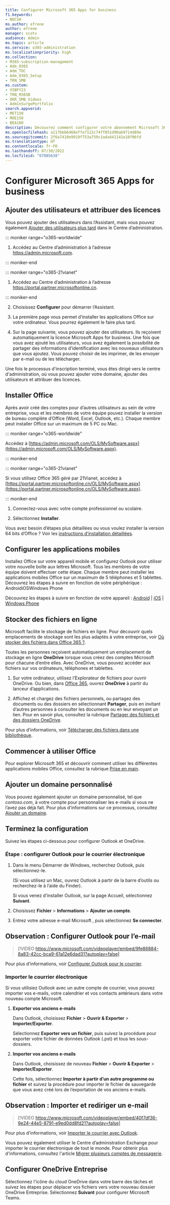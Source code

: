```yaml
---
title: Configurer Microsoft 365 Apps for business
f1.keywords:
- NOCSH
ms.author: efrene
author: efrene
manager: scotv
audience: Admin
ms.topic: article
ms.service: o365-administration
ms.localizationpriority: high
ms.collection:
- M365-subscription-management
- Adm_O365
- Adm_TOC
- Adm_O365_Setup
- TRN_SMB
ms.custom:
- VSBFY23
- TRN_M365B
- OKR_SMB_Videos
- AdminSurgePortfolio
search.appverid:
- MET150
- MOE150
- BEA160
description: Découvrez comment configurer votre abonnement Microsoft 365 Apps for business.
ms.openlocfilehash: a117bbb6468effe7122c74ff051d90ab9714d89e
ms.sourcegitcommit: 2f6a7410e9919f753a759c1ada441141e18f06fd
ms.translationtype: HT
ms.contentlocale: fr-FR
ms.lasthandoff: 07/30/2022
ms.locfileid: "67085638"
---
```

# <a name="set-up-microsoft-365-apps-for-business"></a>Configurer Microsoft 365 Apps for business

## <a name="add-users-and-assign-licenses"></a>Ajouter des utilisateurs et attribuer des licences

Vous pouvez ajouter des utilisateurs dans l’Assistant, mais vous pouvez également [Ajouter des utilisateurs plus tard](../add-users/add-users.md) dans le Centre d’administration.

 ::: moniker range="o365-worldwide"

1. Accédez au Centre d’administration à l’adresse <a href="https://go.microsoft.com/fwlink/p/?linkid=2024339" target="_blank">https://admin.microsoft.com</a>.

::: moniker-end

::: moniker range="o365-21vianet"

1. Accédez au Centre d’administration à l’adresse <a href="https://go.microsoft.com/fwlink/p/?linkid=850627" target="_blank">https://portal.partner.microsoftonline.cn</a>.

::: moniker-end 

2. Choisissez **Configurer** pour démarrer l’Assistant.

3. La première page vous permet d’installer les applications Office sur votre ordinateur. Vous pourrez également le faire plus tard.

3. Sur la page suivante, vous pouvez ajouter des utilisateurs. Ils reçoivent automatiquement la licence Microsoft Apps for business. Une fois que vous avez ajouté les utilisateurs, vous avez également la possibilité de partager des informations d’identification avec les nouveaux utilisateurs que vous ajoutez. Vous pouvez choisir de les imprimer, de les envoyer par e-mail ou de les télécharger.

 Une fois le processus d'inscription terminé, vous êtes dirigé vers le centre d'administration, où vous pouvez ajouter votre domaine, ajouter des utilisateurs et attribuer des licences. 

## <a name="install-office"></a>Installer Office

Après avoir créé des comptes pour d’autres utilisateurs au sein de votre entreprise, vous et les membres de votre équipe pouvez installer la version de bureau complète d’Office (Word, Excel, Outlook, etc.). Chaque membre peut installer Office sur un maximum de 5 PC ou Mac.
  
::: moniker range="o365-worldwide"

Accédez à [https://admin.microsoft.com/OLS/MySoftware.aspx](https://admin.microsoft.com/OLS/MySoftware.aspx).

::: moniker-end

::: moniker range="o365-21vianet"

Si vous utilisez Office 365 géré par 21Vianet, accédez à [https://portal.partner.microsoftonline.cn/OLS/MySoftware.aspx](https://portal.partner.microsoftonline.cn/OLS/MySoftware.aspx).

::: moniker-end

1. Connectez-vous avec votre compte professionnel ou scolaire.

2. Sélectionnez **Installer**.

Vous avez besoin d’étapes plus détaillées ou vous voulez installer la version 64 bits d’Office ? Voir les [instructions d’installation détaillées](https://support.microsoft.com/office/4414eaaf-0478-48be-9c42-23adc4716658#BKMK_InstallSteps).
  
## <a name="set-up-mobile"></a>Configurer les applications mobiles

Installez Office sur votre appareil mobile et configurez Outlook pour utiliser votre nouvelle boîte aux lettres Microsoft. Tous les membres de votre équipe doivent effectuer cette étape. Chaque membre peut installer les applications mobiles Office sur un maximum de 5 téléphones et 5 tablettes. Découvrez les étapes à suivre en fonction de votre périphérique : AndroidiOSWindows Phone
  
Découvrez les étapes à suivre en fonction de votre appareil : [Android](https://support.microsoft.com/office/6ef2ebf2-fc2d-474a-be4a-5a801365c87f) | [iOS](https://support.microsoft.com/office/0402b37e-49c4-4419-a030-f34c2013041f) | [Windows Phone](https://support.microsoft.com/office/9bccc8b8-a321-4d0d-a45e-6e06a3438e43)
  
## <a name="store-files-online"></a>Stocker des fichiers en ligne

Microsoft facilite le stockage de fichiers en ligne. Pour découvrir quels emplacements de stockage sont les plus adaptés à votre entreprise, voir [Où stocker des fichiers dans Office 365 ?](https://support.microsoft.com/office/d18d21a0-1f9f-4f6c-ac45-d52afa0a4a2e).
  
Toutes les personnes reçoivent automatiquement un emplacement de stockage en ligne **OneDrive** lorsque vous créez des comptes Microsoft pour chacune d’entre elles. Avec OneDrive, vous pouvez accéder aux fichiers sur vos ordinateurs, téléphones et tablettes.  
  
1. Sur votre ordinateur, utilisez l’Explorateur de fichiers pour ouvrir OneDrive. Ou bien, dans [Office 365](https://www.office.com), ouvrez **OneDrive** à partir du lanceur d’applications.

2. Affichez et chargez des fichiers personnels, ou partagez des documents ou des dossiers en sélectionnant **Partager**, puis en invitant d’autres personnes à consulter les documents ou en leur envoyant un lien. Pour en savoir plus, consultez la rubrique [Partager des fichiers et des dossiers OneDrive](https://support.microsoft.com/office/9fcc2f7d-de0c-4cec-93b0-a82024800c07#OS_Type=OneDrive_-_Business).
  
Pour plus d’informations, voir [Télécharger des fichiers dans une bibliothèque](https://support.microsoft.com/office/da549fb1-1fcb-4167-87d0-4693e93cb7a0).
  
## <a name="get-started-using-office"></a>Commencer à utiliser Office

Pour explorer Microsoft 365 et découvrir comment utiliser les différentes applications mobiles Office, consultez la rubrique [Prise en main](../admin-overview/get-started-with-office-365.md).

## <a name="add-a-custom-domain"></a>Ajouter un domaine personnalisé

Vous pouvez également ajouter un domaine personnalisé, tel que *contoso.com*, à votre compte pour personnaliser les e-mails si vous ne l’avez pas déjà fait. Pour plus d’informations sur ce processus, consultez [Ajouter un domaine](add-domain.md).

## <a name="finish-setting-up"></a>Terminez la configuration

Suivez les étapes ci-dessous pour configurer Outlook et OneDrive.

### <a name="step-set-up-outlook-for-email"></a>Étape : configurer Outlook pour le courrier électronique

1. Dans le menu Démarrer de Windows, recherchez Outlook, puis sélectionnez-le.

    (Si vous utilisez un Mac, ouvrez Outlook à partir de la barre d’outils ou recherchez-le à l’aide du Finder).

    Si vous venez d’installer Outlook, sur la page Accueil, sélectionnez **Suivant**.

2. Choisissez **Fichier** \> **Informations** \> **Ajouter un compte**.

3. Entrez votre adresse e-mail Microsoft , puis sélectionnez **Se connecter**.

## <a name="watch-set-up-outlook-for-email"></a>Observation : Configurer Outlook pour l’e-mail

> [!VIDEO https://www.microsoft.com/videoplayer/embed/9fe86884-8a83-42cc-bca9-61a12e6dad31?autoplay=false]
  
Pour plus d’informations, voir [Configurer Outlook pour le courrier](https://support.microsoft.com/office/f5bf0cd1-e1f3-4b0d-a022-ecab17efe86f).
  
### <a name="import-email"></a>Importer le courrier électronique

Si vous utilisiez Outlook avec un autre compte de courrier, vous pouvez importer vos e-mails, votre calendrier et vos contacts antérieurs dans votre nouveau compte Microsoft.
  
1. **Exporter vos anciens e-mails**

    Dans Outlook, choisissez **Fichier** \> **Ouvrir &amp; Exporter** \> **Importer/Exporter**.

    Sélectionnez **Exporter vers un fichier**, puis suivez la procédure pour exporter votre fichier de données Outlook (.pst) et tous les sous-dossiers.

2. **Importer vos anciens e-mails**

    Dans Outlook, choisissez de nouveau **Fichier** \> **Ouvrir &amp; Exporter** \> **Importer/Exporter**.

    Cette fois, sélectionnez **Importer à partir d’un autre programme ou fichier** et suivez la procédure pour importer le fichier de sauvegarde que vous avez créé lors de l’exportation de vos anciens e-mails.

## <a name="watch-import-and-redirect-email"></a>Observation : Importer et rediriger un e-mail

> [!VIDEO https://www.microsoft.com/videoplayer/embed/40f7df36-9e24-44e5-8791-e9ed0dd8fd21?autoplay=false]
  
Pour plus d’informations, voir [Importer le courrier avec Outlook](https://support.microsoft.com/office/6a3771d4-4c1d-4a25-92a6-0b8e476335de).

Vous pouvez également utiliser le Centre d’administration Exchange pour importer le courrier électronique de tout le monde. Pour obtenir plus d'informations, consultez l'article [Migrer plusieurs comptes de messagerie](/Exchange/mailbox-migration/mailbox-migration).

## <a name="set-up-onedrive-for-business"></a>Configurer OneDrive Entreprise

Sélectionnez l'icône du cloud OneDrive dans votre barre des tâches et suivez les étapes pour déplacer vos fichiers vers votre nouveau dossier OneDrive Entreprise. Sélectionnez **Suivant** pour configurer Microsoft Teams.

